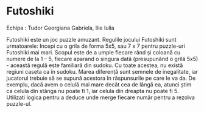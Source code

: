 # Futoshiki

Echipa : Tudor Georgiana Gabriela, Ilie Iulia

 Futoshiki este un joc puzzle amuzant. Regulile jocului Futoshiki sunt urmatoarele:
 Incepi cu o grila de forma 5x5, sau 7 x 7 pentru puzzle-uri Futoshiki mai mari.
 Scopul este de a umple fiecare rând și coloană cu numere de la 1 – 5, fiecare aparand o singura dată (presupunând o grilă 5x5) - această regulă este familiară din sudoku.
 Cu toate acestea, nu există regiuni caseta ca în sudoku. Marea diferență sunt  semnele de inegalitate, iar jucatorul  trebuie să se supună acestora în răspunsurile  pe care le va da. De exemplu, dacă avem  o celulă mai mare decât cea de lângă ea, atunci știm ca celula din stânga nu poate fi  1, iar celula din dreapta nu poate fi 5.
 Utilizati  logica pentru a deduce unde merge fiecare  număr pentru a rezolva puzzle-ul.

# 
